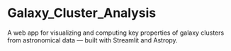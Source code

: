 # Galaxy_Cluster_Analysis
A web app for visualizing and computing key properties of galaxy clusters from astronomical data — built with Streamlit and Astropy.
